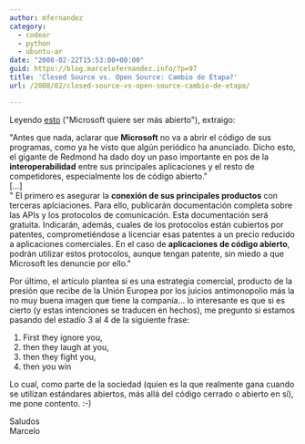 ```yaml
---
author: mfernandez
category:
  - codear
  - python
  - ubuntu-ar
date: "2008-02-22T15:53:00+00:00"
guid: https://blog.marcelofernandez.info/?p=97
title: 'Closed Source vs. Open Source: Cambio de Etapa?'
url: /2008/02/closed-source-vs-open-source-cambio-de-etapa/

---
```

Leyendo [esto](http://www.genbeta.com/2008/02/21-microsoft-quiere-ser-mas-abierto) ("Microsoft quiere ser más abierto"), extraigo:

"Antes que nada, aclarar que **Microsoft** no va a abrir el código de sus programas, como ya he visto que algún periódico ha anunciado. Dicho esto, el gigante de Redmond ha dado doy un paso importante en pos de la **interoperabilidad** entre sus principales aplicaciones y el resto de competidores, especialmente los de código abierto."  
\[...\]  
" El primero es asegurar la **conexión de sus principales productos** con terceras aplciaciones. Para ello, publicarán documentación completa sobre las APIs y los protocolos de comunicación. Esta documentación será gratuita. Indicarán, además, cuales de los protocolos están cubiertos por patentes, comprometiéndose a licenciar esas patentes a un precio reducido a aplicaciones comerciales. En el caso de **aplicaciones de código abierto**, podrán utilizar estos protocolos, aunque tengan patente, sin miedo a que Microsoft les denuncie por ello."

Por último, el artículo plantea si es una estrategia comercial, producto de la presión que recibe de la Unión Europea por los juicios antimonopolio más la no muy buena imagen que tiene la companía... lo interesante es que si es cierto (y estas intenciones se traducen en hechos), me pregunto si estamos pasando del estadío 3 al 4 de la siguiente frase:

1) First they ignore you,  
2) then they laugh at you,  
3) then they fight you,  
4) then you win

Lo cual, como parte de la sociedad (quien es la que realmente gana cuando se utilizan estándares abiertos, más allá del código cerrado o abierto en sí), me pone contento. :-)

Saludos  
Marcelo
